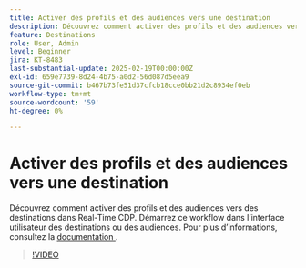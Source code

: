```yaml
---
title: Activer des profils et des audiences vers une destination
description: Découvrez comment activer des profils et des audiences vers des destinations dans Real-Time CDP.
feature: Destinations
role: User, Admin
level: Beginner
jira: KT-8483
last-substantial-update: 2025-02-19T00:00:00Z
exl-id: 659e7739-8d24-4b75-a0d2-56d087d5eea9
source-git-commit: b467b73fe51d37cfcb18cce0bb21d2c8934ef0eb
workflow-type: tm+mt
source-wordcount: '59'
ht-degree: 0%

---
```


# Activer des profils et des audiences vers une destination

Découvrez comment activer des profils et des audiences vers des destinations dans Real-Time CDP.  Démarrez ce workflow dans l’interface utilisateur des destinations ou des audiences. Pour plus d’informations, consultez la [&#x200B; documentation &#x200B;](https://experienceleague.adobe.com/fr/docs/experience-platform/destinations/ui/activate/activation-overview).

>[!VIDEO](https://video.tv.adobe.com/v/3418824/?learn=on&enablevpops&captions=fre_fr)


